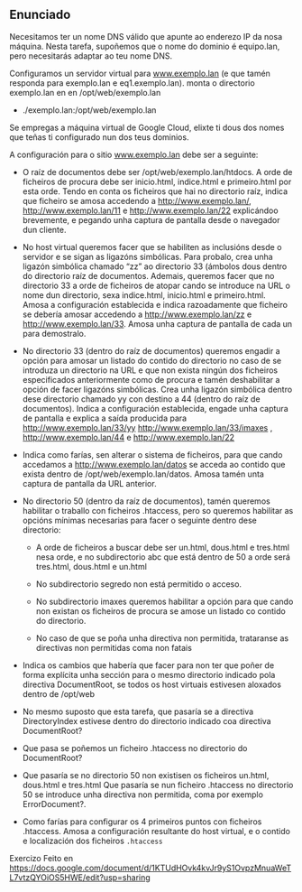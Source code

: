 ## Enunciado

Necesitamos ter un nome DNS válido que apunte ao enderezo IP da nosa máquina.  Nesta tarefa, supoñemos que o nome do dominio é equipo.lan, pero necesitarás adaptar ao teu nome DNS.

Configuramos un servidor virtual para www.exemplo.lan (e que tamén responda para exemplo.lan e eq1.exemplo.lan). monta o directorio exemplo.lan en  en /opt/web/exemplo.lan

 - ./exemplo.lan:/opt/web/exemplo.lan

Se empregas a máquina virtual de Google Cloud, elixte ti dous dos nomes que teñas ti configurado nun dos teus dominios.

A configuración para o sitio www.exemplo.lan debe ser a seguinte:

- O raíz de documentos debe ser /opt/web/exemplo.lan/htdocs. A orde de ficheiros de procura debe ser inicio.html, indice.html e primeiro.html por esta orde. Tendo en conta os ficheiros que hai no directorio raíz, indica que ficheiro se amosa accedendo a http://www.exemplo.lan/, http://www.exemplo.lan/11 e http://www.exemplo.lan/22 explicándoo brevemente, e pegando unha captura de pantalla desde o navegador dun cliente.




- No host virtual queremos facer que se habiliten as inclusións desde o servidor e se sigan as ligazóns simbólicas. Para probalo, crea unha ligazón simbólica chamado “zz” ao directorio 33 (ámbolos dous dentro do directorio raíz de documentos. Ademais, queremos facer que no directorio 33 a orde de ficheiros de atopar cando se introduce na URL o nome dun directorio, sexa indice.html, inicio.html e primeiro.html. Amosa a configuración establecida e indica razoadamente que ficheiro se debería amosar accedendo a http://www.exemplo.lan/zz e http://www.exemplo.lan/33. Amosa unha captura de pantalla de cada un para demostralo.
- No directorio 33 (dentro do raíz de documentos) queremos engadir a opción para amosar un listado do contido do directorio no caso de se introduza un directorio na URL e que non exista ningún dos ficheiros especificados anteriormente como de procura e tamén deshabilitar a opción de facer ligazóns simbólicas. Crea unha ligazón simbólica dentro dese directorio chamado yy con destino a 44 (dentro do raíz de documentos). Indica a configuración establecida, engade unha captura de pantalla e explica a saída producida para http://www.exemplo.lan/33/yy http://www.exemplo.lan/33/imaxes , http://www.exemplo.lan/44 e http://www.exemplo.lan/22
- Indica como farías, sen alterar o sistema de ficheiros, para que cando accedamos a http://www.exemplo.lan/datos se acceda ao contido que exista dentro de /opt/web/exemplo.lan/datos. Amosa tamén unta captura de pantalla da URL anterior.
- No directorio 50 (dentro da raíz de documentos), tamén queremos habilitar o traballo con ficheiros .htaccess, pero so queremos habilitar as opcións mínimas necesarias para facer o seguinte dentro dese directorio:
    - A orde de ficheiros a buscar debe ser un.html, dous.html e tres.html nesa orde, e no subdirectorio abc que está dentro de 50 a orde será tres.html, dous.html e un.html

    - No subdirectorio segredo non está permitido o acceso.

    - No subdirectorio imaxes queremos habilitar a opción para que cando non existan os ficheiros de procura se amose un listado co contido do directorio.

    - No caso de que se poña unha directiva non permitida, trataranse as directivas non permitidas coma non fatais

- Indica os cambios que habería que facer para non ter que poñer de forma explícita unha sección <Directory> para o mesmo directorio indicado pola directiva DocumentRoot, se todos os host virtuais estivesen aloxados dentro de /opt/web
- No mesmo suposto que esta tarefa, que pasaría se a directiva DirectoryIndex estivese dentro do directorio indicado coa directiva DocumentRoot?

- Que pasa se poñemos un ficheiro .htaccess no directorio do DocumentRoot?

- Que pasaría se no directorio 50 non existisen os ficheiros un.html, dous.html e tres.html
Que pasaría se nun ficheiro .htaccess no directorio 50 se introduce unha directiva non permitida, coma por exemplo ErrorDocument?.

- Como farías para configurar os 4 primeiros puntos con ficheiros .htaccess. Amosa a configuración resultante do host virtual, e o contido e localización dos ficheiros `.htaccess`

Exercizo Feito en https://docs.google.com/document/d/1KTUdHOvk4kvJr9yS1OvpzMnuaWeTL7vtzQYOiOS5HWE/edit?usp=sharing
